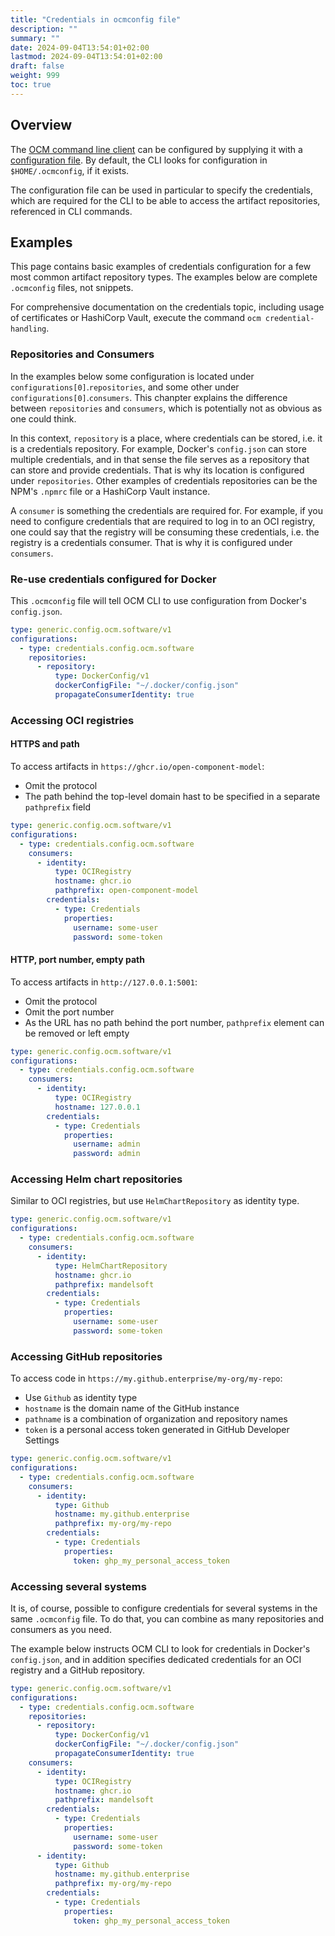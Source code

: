 ```yaml
---
title: "Credentials in ocmconfig file"
description: ""
summary: ""
date: 2024-09-04T13:54:01+02:00
lastmod: 2024-09-04T13:54:01+02:00
draft: false
weight: 999
toc: true
---
```


## Overview

The [OCM command line client](https://github.com/open-component-model/ocm/blob/main/docs/reference/ocm.md) can be configured by supplying it with a [configuration file](https://github.com/open-component-model/ocm/blob/main/docs/reference/ocm_configfile.md). By default, the CLI looks for configuration in `$HOME/.ocmconfig`, if it exists.

The configuration file can be used in particular to specify the credentials, which are required for the CLI to be able to access the artifact repositories, referenced in CLI commands.

## Examples

This page contains basic examples of credentials configuration for a few most common artifact repository types. The examples below are complete `.ocmconfig` files, not snippets.

For comprehensive documentation on the credentials topic, including usage of certificates or HashiCorp Vault, execute the command `ocm credential-handling`.

### Repositories and Consumers

In the examples below some configuration is located under `configurations[0]`.`repositories`, and some other under `configurations[0]`.`consumers`. This chanpter explains the difference between `repositories` and `consumers`, which is potentially not as obvious as one could think.

In this context, `repository` is a place, where credentials can be stored, i.e. it is a credentials repository. For example, Docker's `config.json` can store multiple credentials, and in that sense the file serves as a repository that can store and provide credentials. That is why its location is configured under `repositories`. Other examples of credentials repositories can be the NPM's `.npmrc` file or a HashiCorp Vault instance.

A `consumer` is something the credentials are required for. For example, if you need to configure credentials that are required to log in to an OCI registry, one could say that the registry will be consuming these credentials, i.e. the registry is a credentials consumer. That is why it is configured under `consumers`.

### Re-use credentials configured for Docker

This `.ocmconfig` file will tell OCM CLI to use configuration from Docker's `config.json`.

```yaml
type: generic.config.ocm.software/v1
configurations:
  - type: credentials.config.ocm.software
    repositories:
      - repository:
          type: DockerConfig/v1
          dockerConfigFile: "~/.docker/config.json"
          propagateConsumerIdentity: true
```

### Accessing OCI registries

#### HTTPS and path

To access artifacts in `https://ghcr.io/open-component-model`:
* Omit the protocol
* The path behind the top-level domain hast to be specified in a separate `pathprefix` field

```yaml
type: generic.config.ocm.software/v1
configurations:
  - type: credentials.config.ocm.software
    consumers:
      - identity:
          type: OCIRegistry
          hostname: ghcr.io
          pathprefix: open-component-model
        credentials:
          - type: Credentials
            properties:
              username: some-user
              password: some-token
```

#### HTTP, port number, empty path

To access artifacts in `http://127.0.0.1:5001`:
* Omit the protocol
* Omit the port number
* As the URL has no path behind the port number, `pathprefix` element can be removed or left empty

```yaml
type: generic.config.ocm.software/v1
configurations:
  - type: credentials.config.ocm.software
    consumers:
      - identity:
          type: OCIRegistry
          hostname: 127.0.0.1
        credentials:
          - type: Credentials
            properties:
              username: admin
              password: admin
```

### Accessing Helm chart repositories

Similar to OCI registries, but use `HelmChartRepository` as identity type.

```yaml
type: generic.config.ocm.software/v1
configurations:
  - type: credentials.config.ocm.software
    consumers:
      - identity:
          type: HelmChartRepository
          hostname: ghcr.io
          pathprefix: mandelsoft
        credentials:
          - type: Credentials
            properties:
              username: some-user
              password: some-token
```

### Accessing GitHub repositories

To access code in `https://my.github.enterprise/my-org/my-repo`:
* Use `Github` as identity type
* `hostname` is the domain name of the GitHub instance
* `pathname` is a combination of organization and repository names
* `token` is a personal access token generated in GitHub Developer Settings

```yaml
type: generic.config.ocm.software/v1
configurations:
  - type: credentials.config.ocm.software
    consumers:
      - identity:
          type: Github
          hostname: my.github.enterprise
          pathprefix: my-org/my-repo
        credentials:
          - type: Credentials
            properties:
              token: ghp_my_personal_access_token
```

### Accessing several systems

It is, of course, possible to configure credentials for several systems in the same `.ocmconfig` file. To do that, you can combine as many repositories and consumers as you need.

The example below instructs OCM CLI to look for credentials in Docker's `config.json`, and in addition specifies dedicated credentials for an OCI registry and a GitHub repository.

```yaml
type: generic.config.ocm.software/v1
configurations:
  - type: credentials.config.ocm.software
    repositories:
      - repository:
          type: DockerConfig/v1
          dockerConfigFile: "~/.docker/config.json"
          propagateConsumerIdentity: true
    consumers:
      - identity:
          type: OCIRegistry
          hostname: ghcr.io
          pathprefix: mandelsoft
        credentials:
          - type: Credentials
            properties:
              username: some-user
              password: some-token
      - identity:
          type: Github
          hostname: my.github.enterprise
          pathprefix: my-org/my-repo
        credentials:
          - type: Credentials
            properties:
              token: ghp_my_personal_access_token
```
